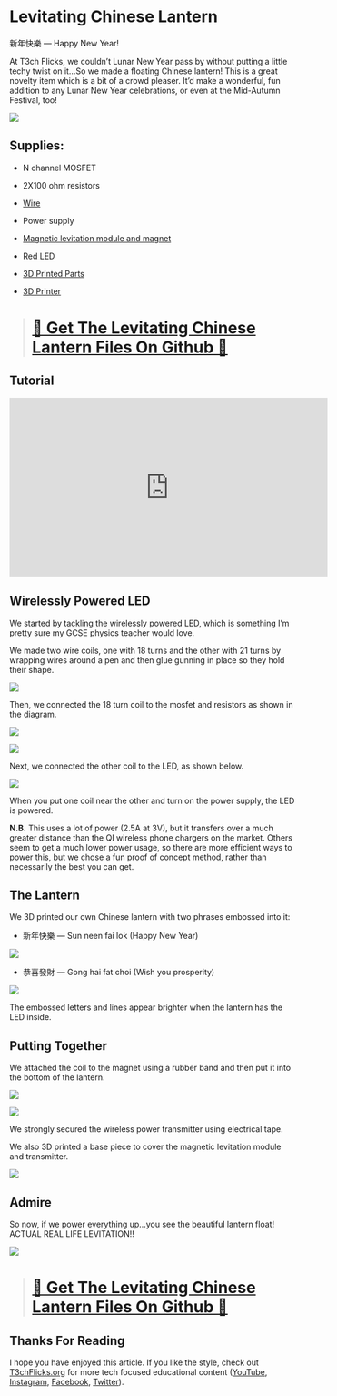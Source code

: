 # Levitating Chinese Lantern

新年快樂 — Happy New Year!

At T3ch Flicks, we couldn’t Lunar New Year pass by without putting a little techy twist on it…So we made a floating Chinese lantern! This is a great novelty item which is a bit of a crowd pleaser. It’d make a wonderful, fun addition to any Lunar New Year celebrations, or even at the Mid-Autumn Festival, too!

![](https://cdn-images-1.medium.com/max/2000/1*kbYVwpktrlmVj0suMWWUHw.png)

## Supplies:

* N channel MOSFET

* 2X100 ohm resistors

* [Wire](http://rover.ebay.com/rover/1/710-53481-19255-0/1?ff3=4&pub=5575540948&toolid=10001&campid=5338601033&customid=&mpre=https%3A%2F%2Fwww.ebay.co.uk%2Fitm%2F1-x-Rapid-22m-Single-Core-Wire-Pack-11-x-2m-Each-Colour-Breadboard-Wire-Solid%2F323642257045%3Fhash%3Ditem4b5a94ee95%3Ag%3AzHsAAOSwzFhcNjdZ)

* Power supply

* [Magnetic levitation module and magnet](http://rover.ebay.com/rover/1/710-53481-19255-0/1?ff3=4&pub=5575540948&toolid=10001&campid=5338601033&customid=&mpre=https%3A%2F%2Fwww.ebay.co.uk%2Fitm%2F1Magnetic-Levitation-Machine-Core-DIY-Kit-Magnetic-Levitation-Module-w-LED-Lamp%2F283427479483%3Fhash%3Ditem41fd981fbb%3Ag%3AXsQAAOSwwFlclZe7)

* [Red LED](http://rover.ebay.com/rover/1/710-53481-19255-0/1?ff3=4&pub=5575540948&toolid=10001&campid=5338601033&customid=&mpre=https%3A%2F%2Fwww.ebay.co.uk%2Fitm%2F1W-3W-High-Power-PCB-Star-LED-Aquarium-Grow-Light%2F254365146830%3Fvar%3D553933196976%26hash%3Ditem3b39581ece%3Ag%3A6TIAAOSw8t5dhJi3)

* [3D Printed Parts](https://www.thingiverse.com/thing:4125557)

* [3D Printer](https://amzn.to/2RTU64m)
> # [🔗 Get The Levitating Chinese Lantern Files On Github 📔](https://github.com/sk-t3ch/levitating-chinese-lantern)

## Tutorial

<center><iframe width='560' height='315' src ='https://www.youtube.com/embed/$B8dz6XqP7ao' frameborder='0' allowfullscreen></iframe></center>

## Wirelessly Powered LED

We started by tackling the wirelessly powered LED, which is something I’m pretty sure my GCSE physics teacher would love.

We made two wire coils, one with 18 turns and the other with 21 turns by wrapping wires around a pen and then glue gunning in place so they hold their shape.

![](https://cdn-images-1.medium.com/max/3840/1*3pP_9qmDTCvBzr4bH9dgKg.png)

Then, we connected the 18 turn coil to the mosfet and resistors as shown in the diagram.

![](https://cdn-images-1.medium.com/max/3840/1*G4yyrO4QOVkUMYp2T8AZOg.png)

![](https://cdn-images-1.medium.com/max/2000/1*5Iabvr-yE6-AUDckckCQCg.png)

Next, we connected the other coil to the LED, as shown below.

![](https://cdn-images-1.medium.com/max/2000/1*oiH_0flsoNFK5BcNKl-w5A.png)

When you put one coil near the other and turn on the power supply, the LED is powered.

**N.B.** This uses a lot of power (2.5A at 3V), but it transfers over a much greater distance than the QI wireless phone chargers on the market. Others seem to get a much lower power usage, so there are more efficient ways to power this, but we chose a fun proof of concept method, rather than necessarily the best you can get.

## The Lantern

We 3D printed our own Chinese lantern with two phrases embossed into it:

* 新年快樂 — Sun neen fai lok (Happy New Year)

![](https://cdn-images-1.medium.com/max/3840/1*-vuUo_oZtjy80A5r8Km1jQ.png)

* 恭喜發財 — Gong hai fat choi (Wish you prosperity)

![](https://cdn-images-1.medium.com/max/3840/1*f9-kBNazFQcTkH6xYgyLzA.png)

The embossed letters and lines appear brighter when the lantern has the LED inside.

## Putting Together

We attached the coil to the magnet using a rubber band and then put it into the bottom of the lantern.

![](https://cdn-images-1.medium.com/max/3840/1*WTysPDZmqKv7hTG6ZBahDg.png)

![](https://cdn-images-1.medium.com/max/3840/1*hdCmox9KxMKUuseND2Mf_A.png)

We strongly secured the wireless power transmitter using electrical tape.

We also 3D printed a base piece to cover the magnetic levitation module and transmitter.

![](https://cdn-images-1.medium.com/max/3840/1*gX5nWRB9lOTa9Clihu_1lw.png)

## Admire

So now, if we power everything up…you see the beautiful lantern float! ACTUAL REAL LIFE LEVITATION!!

![](https://cdn-images-1.medium.com/max/3840/1*MvrqbDRaKF28wk235glfSw.png)
> # [🔗 Get The Levitating Chinese Lantern Files On Github 📔](https://github.com/sk-t3ch/levitating-chinese-lantern)

## Thanks For Reading

I hope you have enjoyed this article. If you like the style, check out [T3chFlicks.org](https://t3chflicks.org/) for more tech focused educational content ([YouTube](https://www.youtube.com/channel/UC0eSD-tdiJMI5GQTkMmZ-6w), [Instagram](https://www.instagram.com/t3chflicks/), [Facebook](https://www.facebook.com/t3chflicks), [Twitter](https://twitter.com/t3chflicks)).